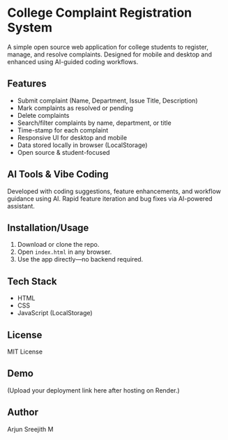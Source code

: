 # College Complaint Registration System

A simple open source web application for college students to register, manage, and resolve complaints. Designed for mobile and desktop and enhanced using AI-guided coding workflows.

## Features
- Submit complaint (Name, Department, Issue Title, Description)
- Mark complaints as resolved or pending
- Delete complaints
- Search/filter complaints by name, department, or title
- Time-stamp for each complaint
- Responsive UI for desktop and mobile
- Data stored locally in browser (LocalStorage)
- Open source & student-focused

## AI Tools & Vibe Coding
Developed with coding suggestions, feature enhancements, and workflow guidance using AI. Rapid feature iteration and bug fixes via AI-powered assistant.

## Installation/Usage
1. Download or clone the repo.
2. Open `index.html` in any browser.
3. Use the app directly—no backend required.

## Tech Stack
- HTML
- CSS
- JavaScript (LocalStorage)

## License
MIT License

## Demo
(Upload your deployment link here after hosting on Render.)

## Author
Arjun Sreejith M


